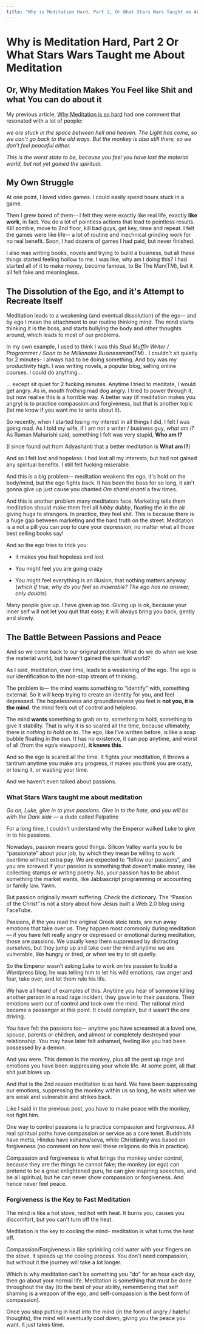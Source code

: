 ```yaml
---
title: "Why is Meditation Hard, Part 2, Or What Stars Wars Taught me About Meditation"
---
```


# Why is Meditation Hard, Part 2 Or What Stars Wars Taught me About Meditation

## Or, Why Meditation Makes You Feel like Shit and what You can do about it


My previous article, [Why Meditation is so hard](/chimp-inside-us) had one comment that resonated with a lot of people:



*we are stuck in the space between hell and heaven. The Light has come, so we can’t go back to the old ways. But the monkey is also still there, so we don’t feel peaceful either.*

*This is the worst state to be, because you feel you have lost the material world, but not yet gained the spiritual.*





## My Own Struggle



At one point, I loved video games. I could easily spend hours stuck in a game.



Then I grew bored of them-- I felt they were exactly like real life, exactly **like work**, in fact. You do a lot of pointless actions that lead to pointless results. Kill zombie, move to 2nd floor, kill bad guys, get key, rinse and repeat. I felt the games were like life-- a lot of routine and mechnical grinding work for no real benefit. Soon, I had dozens of games I had paid, but never finished.


I also was writing books, novels and trying to build a business, but all these things started feeling hollow to me. I was like, why am I doing  this? I had started all of it to make money, become famous, to Be The Man(TM), but it all felt fake and meaningless. 



## The Dissolution of the Ego, and it's Attempt to Recreate Itself



Meditation leads to a weakening (and eventual dissolution) of the ego-- and by ego I mean the attachment  to our routine thinking mind. The mind starts thinking it is the boss, and starts bullying the body and other thoughts around, which leads to most of our problems.



In my own example, I  used to think I was this *Stud Muffin Writer / Programmer / Soon to be Millionaire Businessman*(TM) . I couldn't sit quietly for 2 minutes- I always had to be doing something. And boy was my productivity high. I was writing novels, a popular blog, selling online courses. I could do anything...



... except sit quiet for 2 fucking minutes. Anytime I tried to meditate, I would get angry. As in, mouth frothing mad dog angry. I tried to power through it, but now realise this is a horrible way. A better way (if meditation makes you angry) is to practice compassion and forgiveness, but that is another topic (let me know if you want me to write about it).



So recently, when I started losing my interest in all things I did, I felt I was going mad. As I told my wife, if I am not a writer / business guy, *what am I?* As Raman Maharishi said, something I felt was very stupid, **Who am I?** 



(I since found out from Adyashanti that a better meditation is **What am I?**)



And so I felt lost and hopeless. I had lost all my interests, but had not gained any spiritual benefits. I still felt fucking miserable. 



And this is a big problem-- meditation weakens the ego, it's hold on the body/mind, but the ego fights back. It has been the boss for so long, it ain't gonna give up just cause you chanted *Om shanti shanti* a few times.


And this is another problem many meditators face. Marketing tells them meditation should make them feel all *lubby dubby*, floating the in the air giving hugs to strangers. In practice, they feel shit. This is because there is a huge gap between marketing and the hard truth on the street. Meditation is a not a pill you can pop to cure your depression, no matter what all those best selling books say!

And so the ego tries to trick you:



* It makes you feel hopeless and lost

* You might feel you are going crazy

* You might feel everything is an illusion, that nothing matters anyway (*which if true, why do you feel so miserable? The ego has no answer, only doubts*)



Many people give up. I have given up too. Giving up is ok, because your inner self will not let you quit that easy; it will always bring you back, gently and slowly.


## The Battle Between Passions and Peace



And so we come back to our original problem. What do we do when we lose the material world, but haven't gained the spiritual world?



As I said, meditation, over time, leads to a weakening of the ego. The ego is our identification to the non-stop stream of thinking.

The problem is— the mind wants something to “identify” with, something external. So it will keep trying to create an identity for you, and feel depressed. The hopelessness and groundlessness you feel is **not you, it is the mind**. the mind feels out of control and helpless.

The mind **wants** something to grab on to, something to hold, something to give it stability. That is  why it is so scared all the time, because ultimately, there *is nothing to hold on to*. The ego, like I’ve written before, is like a soap bubble floating in the sun. It has no existence, it can pop anytime, and worst of all (from the ego’s viewpoint), **it knows this**.

And so the ego is scared all the time. It fights your meditation, it throws a tantrum anytime you make any progress, it makes you think you are crazy, or losing it, or wasting your time. 

And we haven’t even talked about passions.

### What Stars Wars taught me about meditation

*Go on, Luke, give in to your passions. Give in to the hate, and you will be with the Dark side* — a dude called Palpatine

For a long time, I couldn’t understand why the Emperor walked Luke to give in to his passions.

Nowadays, passion means good things. Silicon Valley wants you to be “passionate” about your job, by which they mean be willing to work overtime without extra pay. We are expected to “follow our passions”, and you are screwed if your passion is something that doesn’t make money, like collecting stamps or writing poetry. No, your passion has to be about something the market wants, like Jabbascript programming or accounting or family law. Yawn.

But passion originally meant suffering. Check the dictionary. The “Passion of the Christ” is not a story about how Jesus built a Web 2.0 blog using FaceTube.

Passions, if the you read the original Greek stoic texts, are run away emotions that take over us. They happen most commonly during meditation— if you have felt really angry or depressed or emotional during meditation, those are passions. We usually keep them suppressed by distracting ourselves, but they jump up and take over the mind anytime we are vulnerable, like hungry or tired, or when we try to sit quietly.

So the Emperor wasn’t asking Luke to work on his passion to build a Wordpress blog; he was telling him to let his wild emotions, raw anger and fear, take over, and let them rule his life.

We have all heard of examples of this.  Anytime you hear of someone killing another person in a road rage incident, they gave in to their passions. Their emotions went out of control and took over the mind. The rational mind became a passenger at this point. It could complain, but it wasn’t the one driving.

You have felt the passions too-- anytime you have screamed at a loved one, spouse, parents or children, and almost or completely destroyed your relationship. You may have later felt ashamed, feeling like you had been possessed by a demon.

And you were. This demon is the monkey, plus all the pent up rage and emotions you have been suppressing your whole life. At some point, all that shit just blows up.

And that is the 2nd reason meditation is so hard. We have been suppressing  our emotions, suppressing the monkey within us so long, he waits when we are weak and vulnerable and strikes back.

Like I said in the previous post, you have to make peace with the monkey, not fight him.

One way to control passions is to practice compassion and forgiveness. All real spiritual paths have compassion or service as a core tenet. Buddhists have metta, Hindus have kshama/seva, while Christianity was based on forgiveness (no comment on how well these religions do this in practice).

Compassion and forgiveness is what brings the monkey under control, because they are the things he cannot fake; the monkey (or ego) can pretend to be a great enlightened guru, he can give inspiring speeches, and be all spiritual; but he can never show compassion or forgiveness. And hence never feel peace.   

### Forgiveness is the Key to Fast Meditation

The mind is like a hot stove, red hot with heat. It burns you, causes you discomfort, but you can't turn off the heat.

Meditation is the key to cooling the mind- meditation is what turns the heat off.

Compassion/Forgiveness is like sprinkling cold water with your fingers on the stove. It speeds up the cooling process. You don't need compassion, but without it the journey will take a lot longer.

Which is why meditation can't be something you "do" for an hour each day, then go about your normal life. Meditation is something that must be done throughout the day (to the best of your ability, remembering that self shaming is a weapon of the ego, and self-compassion is the best form of compassion).

Once you stop putting in heat into the mind (in the form of angry / hateful thoughts), the mind will eventually cool down, giving you the peace you want. It just takes time. 
